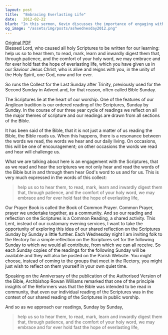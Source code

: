 ```yaml
---
layout: post
title:  "Embracing Everlasting Life"
date:   2012-02-22
blurb: "In this sermon, Kevin discusses the importance of engaging with the Scriptures, not just reading them, but allowing them to read us. He emphasizes the significance of the Bible in our daily lives and how it can provide both encouragement and challenge. He invites the congregation to join him in shared reflection on the Scriptures during Lent."
og_image: "/assets/img/posts/ashwednesday2012.png"
---
```

[Original PDF](/assets/pdf/ashwednesday2012.pdf)    
Blessed Lord,
who caused all holy Scriptures to be written for our learning:
help us so to hear them,
to read, mark, learn and inwardly digest them
that, through patience, and the comfort of your holy word,
we may embrace and for ever hold fast
the hope of everlasting life,
which you have given us in our Saviour Jesus Christ,
who is alive and reigns with you,
in the unity of the Holy Spirit,
one God, now and for ever.

So runs the Collect for the Last Sunday after Trinity, previously used for the
Second Sunday in Advent and, for that reason, often called Bible Sunday.

The Scriptures lie at the heart of our worship. One of the features of our Anglican
tradition is our ordered reading of the Scriptures, Sunday by Sunday. In the
course of our three year cycle of readings we reflect on all the major themes of
scripture and our readings are drawn from all sections of the Bible.

It has been said of the Bible, that it is not just a matter of us reading the Bible, the
Bible reads us. When this happens, there is a resonance between the words we
read, the words we hear and our daily living. On occasions, this will be one of
encouragement; on other occasions the words we read and hear will challenge us.

What we are talking about here is an engagement with the Scriptures, that as we
read and hear the scriptures we not only hear and read the words of the Bible but
in and through them hear God's word to us and for us. This is very much
expressed in the words of this collect:

> help us so to hear them,
> to read, mark, learn and inwardly digest them
> that, through patience, and the comfort of your holy word,
> we may embrace and for ever hold fast
> the hope of everlasting life,

Our Prayer Book is called the Book of Common Prayer. Common Prayer, prayer
we undertake together, as a community. And so our reading and reflection on the
Scriptures is a Common Reading, a shared activity. This Lent, instead of our
customary evening services, I want to take the opportunity of exploring this idea
of our shared reflection on the Scriptures Sunday by Sunday a little further. Each
Wednesday night I am inviting folk to the Rectory for a simple reflection on the
Scriptures set for the following Sunday to which we would all contribute, from
which we can all receive. So each Sunday copies of the readings for the
following Sunday will be available and they will also be posted on the Parish
Website. You might choose, instead of coming to the groups that meet in the
Rectory, you might just wish to reflect on them yourself in your own quiet time.

Speaking on the Anniversary of the publication of the Authorised Version of the
Bible, Archbishop Rowan Williams remarked that one of the principle insights of
the Reformers was that the Bible was intended to be read in community, that even
our individual reading of the Scriptures was in the context of our shared reading
of the Scriptures in public worship.

And so as we approach our readings, Sunday by Sunday,

> help us so to hear them,
> to read, mark, learn and inwardly digest them
> that, through patience, and the comfort of your holy word,
> we may embrace and for ever hold fast
> the hope of everlasting life,
